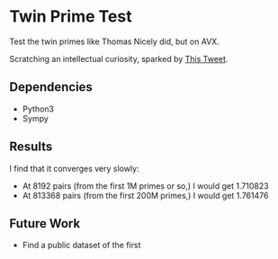# Twin Prime Test

Test the twin primes like Thomas Nicely did, but on AVX.

Scratching an intellectual curiosity, sparked by 
[This Tweet](https://twitter.com/fermatslibrary/status/1189900586365464588?s=20).


## Dependencies

* Python3
* Sympy

## Results

I find that it converges very slowly:

* At 8192 pairs (from the first 1M primes or so,) I would get 1.710823
* At 813368 pairs (from the first 200M primes,) I would get 1.761476

## Future Work

* Find a public dataset of the first 
